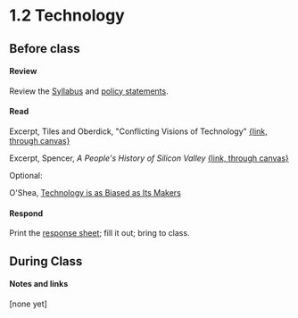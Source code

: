 # 1.2 Technology

## Before class

#### Review

Review the [Syllabus](https://allenjromano.github.io/techmem2019/syllabus) and [policy statements](https://allenjromano.github.io/techmem2019/policies). 

#### Read

Excerpt, Tiles and Oberdick, "Conflicting Visions of Technology" [{link, through canvas}](https://canvas.fsu.edu/courses/105751/files?preview=5739853)

Excerpt, Spencer, *A People's History of Silicon Valley* [{link, through canvas}](https://canvas.fsu.edu/courses/105751/files?preview=5739854)



Optional:

O'Shea, [Technology is as Biased as Its Makers](https://longreads.com/2019/05/14/technology-is-as-biased-as-its-makers/)



#### Respond

Print the [response sheet](https://github.com/allenjromano/techmem2019/raw/master/response_sheets/1_2_response.pdf); fill it out; bring to class.




## During Class 

#### Notes and links

[none yet]
